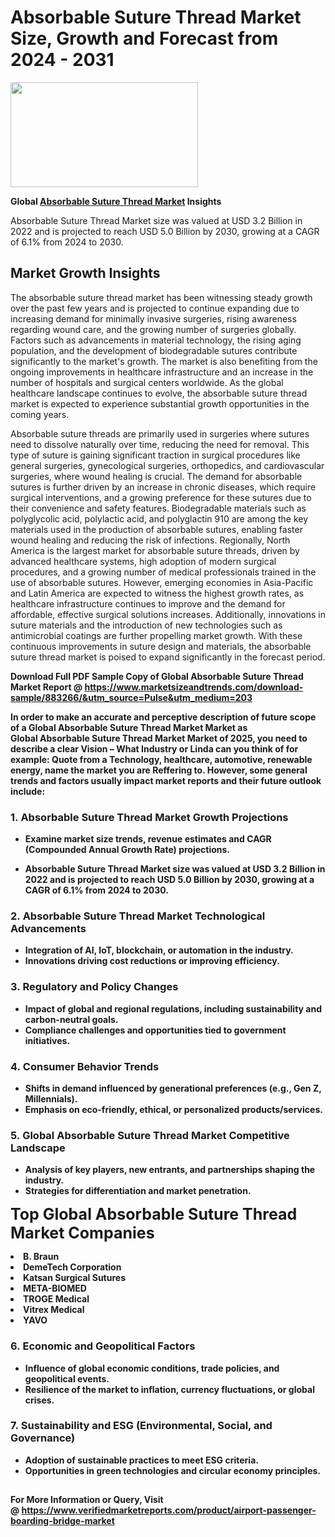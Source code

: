 <H1>Absorbable Suture Thread Market Size, Growth and Forecast from 2024 - 2031</H1><img class="aligncenter size-medium wp-image-584254" src="https://thirdeyenews.in/wp-content/uploads/2024/09/Global-Market-Research-300x168.jpeg" alt="" width="300" height="168" /><p><strong>Global&nbsp;<a href="https://www.marketsizeandtrends.com/download-sample/883266/&amp;utm_source=Pulse&amp;utm_medium=203">Absorbable Suture Thread Market</a> Insights</strong></p><p>Absorbable Suture Thread Market size was valued at USD 3.2 Billion in 2022 and is projected to reach USD 5.0 Billion by 2030, growing at a CAGR of 6.1% from 2024 to 2030.</p><p><h2>Market Growth Insights</h2> <p>The absorbable suture thread market has been witnessing steady growth over the past few years and is projected to continue expanding due to increasing demand for minimally invasive surgeries, rising awareness regarding wound care, and the growing number of surgeries globally. Factors such as advancements in material technology, the rising aging population, and the development of biodegradable sutures contribute significantly to the market's growth. The market is also benefiting from the ongoing improvements in healthcare infrastructure and an increase in the number of hospitals and surgical centers worldwide. As the global healthcare landscape continues to evolve, the absorbable suture thread market is expected to experience substantial growth opportunities in the coming years.</p> <p><strong></strong></p> <p>Absorbable suture threads are primarily used in surgeries where sutures need to dissolve naturally over time, reducing the need for removal. This type of suture is gaining significant traction in surgical procedures like general surgeries, gynecological surgeries, orthopedics, and cardiovascular surgeries, where wound healing is crucial. The demand for absorbable sutures is further driven by an increase in chronic diseases, which require surgical interventions, and a growing preference for these sutures due to their convenience and safety features. Biodegradable materials such as polyglycolic acid, polylactic acid, and polyglactin 910 are among the key materials used in the production of absorbable sutures, enabling faster wound healing and reducing the risk of infections. Regionally, North America is the largest market for absorbable suture threads, driven by advanced healthcare systems, high adoption of modern surgical procedures, and a growing number of medical professionals trained in the use of absorbable sutures. However, emerging economies in Asia-Pacific and Latin America are expected to witness the highest growth rates, as healthcare infrastructure continues to improve and the demand for affordable, effective surgical solutions increases. Additionally, innovations in suture materials and the introduction of new technologies such as antimicrobial coatings are further propelling market growth. With these continuous improvements in suture design and materials, the absorbable suture thread market is poised to expand significantly in the forecast period. <p><strong></p><p><span class=""><strong>Download Full PDF Sample Copy of Global Absorbable Suture Thread Market Report</strong> @ <a href="https://www.marketsizeandtrends.com/download-sample/883266/&amp;utm_source=Pulse&amp;utm_medium=203" target="_blank">https://www.marketsizeandtrends.com/download-sample/883266/&amp;utm_source=Pulse&amp;utm_medium=203</a></span></p><p>In order to make an accurate and perceptive description of future scope of a Global&nbsp;Absorbable Suture Thread Market Market as Global&nbsp;Absorbable Suture Thread Market Market of 2025, you need to describe a clear Vision &ndash; What Industry or Linda can you think of for example: Quote from a Technology, healthcare, automotive, renewable energy, name the market you are Reffering to. However, some general trends and factors usually impact market reports and their future outlook include:</p><h3>1.&nbsp;<strong>Absorbable Suture Thread Market Growth Projections</strong></h3><ul><li>Examine market size trends, revenue estimates and CAGR (Compounded Annual Growth Rate) projections.</li><li><p>Absorbable Suture Thread Market size was valued at USD 3.2 Billion in 2022 and is projected to reach USD 5.0 Billion by 2030, growing at a CAGR of 6.1% from 2024 to 2030.</p></li></ul><h3>2.&nbsp;<strong>Absorbable Suture Thread Market Technological Advancements</strong></h3><ul><li>Integration of AI, IoT, blockchain, or automation in the industry.</li><li>Innovations driving cost reductions or improving efficiency.</li></ul><h3>3.&nbsp;<strong>Regulatory and Policy Changes</strong></h3><ul><li>Impact of global and regional regulations, including sustainability and carbon-neutral goals.</li><li>Compliance challenges and opportunities tied to government initiatives.</li></ul><h3>4.&nbsp;<strong>Consumer Behavior Trends</strong></h3><ul><li>Shifts in demand influenced by generational preferences (e.g., Gen Z, Millennials).</li><li>Emphasis on eco-friendly, ethical, or personalized products/services.</li></ul><h3>5.&nbsp;<strong>Global Absorbable Suture Thread Market Competitive Landscape</strong></h3><ul><li>Analysis of key players, new entrants, and partnerships shaping the industry.</li><li>Strategies for differentiation and market penetration.</li></ul><p data-pm-slice="1 1 []"><span style="color: inherit; font-family: inherit; font-size: 25px;">Top Global Absorbable Suture Thread Market Companies</span></p><div class="" data-test-id=""><p><li>B. Braun</li><li> DemeTech Corporation</li><li> Katsan Surgical Sutures</li><li> META-BIOMED</li><li> TROGE Medical</li><li> Vitrex Medical</li><li> YAVO</li></p></div><h3>6.&nbsp;<strong>Economic and Geopolitical Factors</strong></h3><ul><li>Influence of global economic conditions, trade policies, and geopolitical events.</li><li>Resilience of the market to inflation, currency fluctuations, or global crises.</li></ul><h3>7.&nbsp;<strong>Sustainability and ESG (Environmental, Social, and Governance)</strong></h3><ul><li>Adoption of sustainable practices to meet ESG criteria.</li><li>Opportunities in green technologies and circular economy principles.</li></ul><h2><strong style="font-size: 14px;">For More Information or Query, Visit @&nbsp;</strong><a style="background-color: #ffffff; font-size: 14px;" href="https://www.marketsizeandtrends.com/report/absorbable-suture-thread-market/" target="_blank">https://www.verifiedmarketreports.com/product/airport-passenger-boarding-bridge-market</a></h2>
